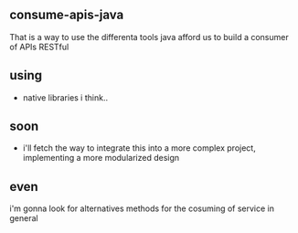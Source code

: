 ## consume-apis-java
That is a way to use the differenta tools java afford us to build a consumer of APIs RESTful
## using
* native libraries i think..
## soon
* i'll fetch the way to integrate this into a more complex project, implementing a more modularized design
## even
i'm gonna look for alternatives methods for the cosuming of service in general
